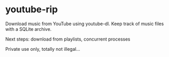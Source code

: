 # youtube-rip

Download music from YouTube using youtube-dl. Keep track of music files with a SQLite archive.

Next steps: download from playlists, concurrent processes

Private use only, totally not illegal...